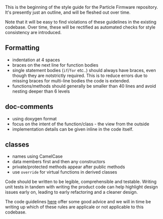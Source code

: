 This is the beginning of the style guide for the Particle Firmware repository.
It's presently just an outline, and will be fleshed out over time.

Note that it will be easy to find violations of these guidelines in the existing codebase.
Over time, these will be rectified as automated checks for style consistency are introduced.


## Formatting

- indentation at 4 spaces
- braces on the next line for function bodies
- single statement bodies (`if`/`for` etc..) should always have braces, even though they are notstrictly required. This is to reduce errors due to missing braces for multi-line bodies the code is extended. 
- functions/methods should generally be smaller than 40 lines and avoid nesting deeper than 6 levels

## doc-comments
- using doxygen format
- focus on the intent of the function/class - the view from the outside
- implementation details can be given inline in the code itself.

## classes
- names using CamelCase
- data members first and then any constructors
- private/protected methods appear after public methods
- use `override` for virtual functions in derived classes

Code should be written to be legible, comprehensible and testable. Writing unit tests in tandem with writing the product code can help highlight design issues early on, leading to early refactoring and a cleaner design.

The code guidelines [here](http://stroustrup.com/JSF-AV-rules.pdf) offer some good advice and we will in time be writing up which of these rules are applicale or not applicable to this codebase.
